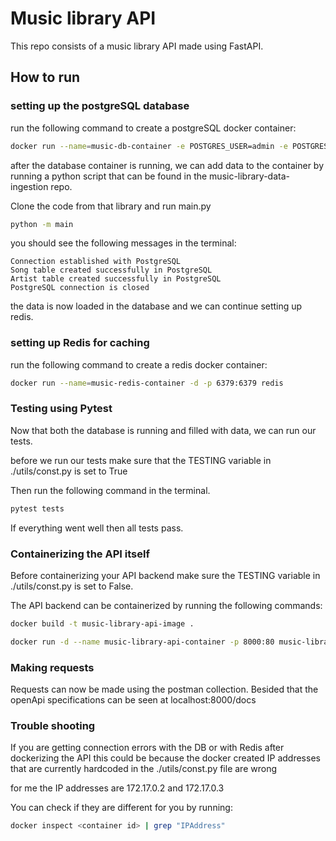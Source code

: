 # Music library API

This repo consists of a music library API made using FastAPI.

## How to run

### setting up the postgreSQL database

run the following command to create a postgreSQL docker container:

```sh
docker run --name=music-db-container -e POSTGRES_USER=admin -e POSTGRES_PASSWORD=s3cret -e POSTGRES_DB=music-db -p 5432:5432 -d postgres
```

after the database container is running, we can add data to the container by running a python script that can be found in the music-library-data-ingestion repo.

Clone the code from that library and run main.py

```sh
python -m main
```

you should see the following messages in the terminal:

```
Connection established with PostgreSQL
Song table created successfully in PostgreSQL
Artist table created successfully in PostgreSQL
PostgreSQL connection is closed
```

the data is now loaded in the database and we can continue setting up redis.

### setting up Redis for caching

run the following command to create a redis docker container:

```sh
docker run --name=music-redis-container -d -p 6379:6379 redis
```

### Testing using Pytest

Now that both the database is running and filled with data, we can run our tests.

before we run our tests make sure that the TESTING variable in ./utils/const.py is set to True

Then run the following command in the terminal.

```sh
pytest tests
```

If everything went well then all tests pass.

### Containerizing the API itself

Before containerizing your API backend make sure the TESTING variable in ./utils/const.py is set to False.

The API backend can be containerized by running the following commands:

```sh
docker build -t music-library-api-image .
```

```sh
docker run -d --name music-library-api-container -p 8000:80 music-library-api-image
```

### Making requests

Requests can now be made using the postman collection. Besided that the openApi specifications can be seen at localhost:8000/docs

### Trouble shooting

If you are getting connection errors with the DB or with Redis after dockerizing the API this could be because the docker created IP addresses that are currently hardcoded in the ./utils/const.py file are wrong

for me the IP addresses are 172.17.0.2 and 172.17.0.3

You can check if they are different for you by running:

```sh
docker inspect <container id> | grep "IPAddress"
```
